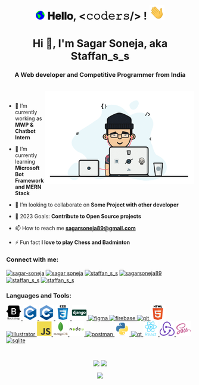 <h1 align="center">
  <a target="_blank">
    <img src="https://github.com/Sagar-Soneja/Sagar-Soneja/blob/main/Earth.gif" width="24px" style="max-width:100%;">
  </a>
  𝐇𝐞𝐥𝐥𝐨, &lt;𝚌𝚘𝚍𝚎𝚛𝚜/&gt; !
  <a target="_blank">
    <img src="https://raw.githubusercontent.com/ABSphreak/ABSphreak/master/gifs/Hi.gif" width="40px" />
  </a>
</h1>
<h1 align="center">Hi 👋, I'm Sagar Soneja, aka Staffan_s_s</h1>
<h3 align="center">A Web developer and Competitive Programmer from India</h3>

<br/>
<a target="_blank">
  <img align="right" height="250" width="400" alt="GIF" src="https://github.com/Sagar-Soneja/Sagar-Soneja/blob/main/image.gif">
</a>
<br/>

- 🔭 I’m currently working as **MWP & Chatbot Intern**

- 🌱 I’m currently learning **Microsoft Bot Framework and MERN Stack**

- 👯 I’m looking to collaborate on **Some Project with other developer**

- 🥅 2023 Goals: **Contribute to Open Source projects**

- 📫 How to reach me **sagarsoneja89@gmail.com**

- ⚡ Fun fact **I love to play Chess and Badminton**

<h3 align="left">Connect with me:</h3>
<p align="left">
<a href="https://linkedin.com/in/sagar-soneja" target="blank"><img align="center" src="https://cdn.jsdelivr.net/npm/simple-icons@3.0.1/icons/linkedin.svg" alt="sagar-soneja" height="30" width="40" /></a>
<a href="https://fb.com/sagarsoneja89" target="blank"><img align="center" src="https://cdn.jsdelivr.net/npm/simple-icons@3.0.1/icons/facebook.svg" alt="sagar soneja" height="30" width="40" /></a>
<a href="https://www.codechef.com/users/staffan_s_s" target="blank"><img align="center" src="https://cdn.jsdelivr.net/npm/simple-icons@3.1.0/icons/codechef.svg" alt="staffan_s_s" height="30" width="40" /></a>
<a href="https://www.hackerrank.com/sagarsoneja89" target="blank"><img align="center" src="https://cdn.jsdelivr.net/npm/simple-icons@3.0.1/icons/hackerrank.svg" alt="sagarsoneja89" height="30" width="40" /></a>
<a href="https://codeforces.com/profile/staffan_s_s" target="blank"><img align="center" src="https://cdn.jsdelivr.net/npm/simple-icons@3.0.1/icons/codeforces.svg" alt="staffan_s_s" height="30" width="40" /></a>
<a href="https://www.leetcode.com/staffan_s_s" target="blank"><img align="center" src="https://cdn.jsdelivr.net/npm/simple-icons@3.0.1/icons/leetcode.svg" alt="staffan_s_s" height="30" width="40" /></a>
</p>

<h3 align="left">Languages and Tools:</h3>
<p align="left"> <a href="https://getbootstrap.com" target="_blank"> <img src="https://raw.githubusercontent.com/devicons/devicon/master/icons/bootstrap/bootstrap-plain-wordmark.svg" alt="bootstrap" width="40" height="40"/> </a> <a href="https://www.cprogramming.com/" target="_blank"> <img src="https://raw.githubusercontent.com/devicons/devicon/master/icons/c/c-original.svg" alt="c" width="40" height="40"/> </a> <a href="https://www.w3schools.com/cpp/" target="_blank"> <img src="https://raw.githubusercontent.com/devicons/devicon/master/icons/cplusplus/cplusplus-original.svg" alt="cplusplus" width="40" height="40"/> </a> <a href="https://www.w3schools.com/css/" target="_blank"> <img src="https://raw.githubusercontent.com/devicons/devicon/master/icons/css3/css3-original-wordmark.svg" alt="css3" width="40" height="40"/> </a> <a href="https://www.djangoproject.com/" target="_blank"> <img src="https://raw.githubusercontent.com/devicons/devicon/master/icons/django/django-original.svg" alt="django" width="40" height="40"/> </a> <a href="https://www.figma.com/" target="_blank"> <img src="https://www.vectorlogo.zone/logos/figma/figma-icon.svg" alt="figma" width="40" height="40"/> </a> <a href="https://firebase.google.com/" target="_blank"> <img src="https://www.vectorlogo.zone/logos/firebase/firebase-icon.svg" alt="firebase" width="40" height="40"/> </a> <a href="https://git-scm.com/" target="_blank"> <img src="https://www.vectorlogo.zone/logos/git-scm/git-scm-icon.svg" alt="git" width="40" height="40"/> </a> <a href="https://www.w3.org/html/" target="_blank"> <img src="https://raw.githubusercontent.com/devicons/devicon/master/icons/html5/html5-original-wordmark.svg" alt="html5" width="40" height="40"/> </a> <a href="https://www.adobe.com/in/products/illustrator.html" target="_blank"> <img src="https://www.vectorlogo.zone/logos/adobe_illustrator/adobe_illustrator-icon.svg" alt="illustrator" width="40" height="40"/> </a> <a href="https://developer.mozilla.org/en-US/docs/Web/JavaScript" target="_blank"> <img src="https://raw.githubusercontent.com/devicons/devicon/master/icons/javascript/javascript-original.svg" alt="javascript" width="40" height="40"/> </a> <a href="https://www.mongodb.com/" target="_blank"> <img src="https://raw.githubusercontent.com/devicons/devicon/master/icons/mongodb/mongodb-original-wordmark.svg" alt="mongodb" width="40" height="40"/> </a> <a href="https://nodejs.org" target="_blank"> <img src="https://raw.githubusercontent.com/devicons/devicon/master/icons/nodejs/nodejs-original-wordmark.svg" alt="nodejs" width="40" height="40"/> </a> <a href="https://postman.com" target="_blank"> <img src="https://www.vectorlogo.zone/logos/getpostman/getpostman-icon.svg" alt="postman" width="40" height="40"/> </a> <a href="https://www.python.org" target="_blank"> <img src="https://raw.githubusercontent.com/devicons/devicon/master/icons/python/python-original.svg" alt="python" width="40" height="40"/> </a> <a href="https://www.qt.io/" target="_blank"> <img src="https://upload.wikimedia.org/wikipedia/commons/0/0b/Qt_logo_2016.svg" alt="qt" width="40" height="40"/> </a> <a href="https://reactjs.org/" target="_blank"> <img src="https://raw.githubusercontent.com/devicons/devicon/master/icons/react/react-original-wordmark.svg" alt="react" width="40" height="40"/> </a> <a href="https://redux.js.org" target="_blank"> <img src="https://raw.githubusercontent.com/devicons/devicon/master/icons/redux/redux-original.svg" alt="redux" width="40" height="40"/> </a> <a href="https://sass-lang.com" target="_blank"> <img src="https://raw.githubusercontent.com/devicons/devicon/master/icons/sass/sass-original.svg" alt="sass" width="40" height="40"/> </a> <a href="https://www.sqlite.org/" target="_blank"> <img src="https://www.vectorlogo.zone/logos/sqlite/sqlite-icon.svg" alt="sqlite" width="40" height="40"/> </a> </p>

<br>
<p align = "center">
  <img src = "https://github-readme-stats.vercel.app/api?username=Sagar-Soneja&show_icons=true&theme=radical&line_height=27">
  <img src = "https://github-readme-stats.vercel.app/api/top-langs/?username=Sagar-Soneja&hide=css,java,html&theme=radical">
</p>

<p align = "center">
<img width="50%" src="https://github-readme-streak-stats.herokuapp.com/?user=Sagar-Soneja&show_icons=true&locale=en&layout=compact&theme=radical&line_height=0" />
</p>
